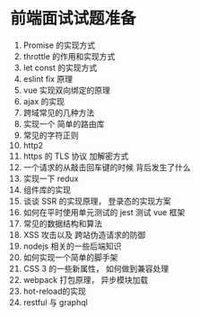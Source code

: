 # 前端面试试题准备

1. Promise 的实现方式
2. throttle 的作用和实现方式
3. let const 的实现方式
4. eslint fix 原理
5. vue 实现双向绑定的原理
6. ajax 的实现
7. 跨域常见的几种方法
8. 实现一个 简单的路由库
9. 常见的字符正则
10. http2
11. https 的 TLS 协议 加解密方式
12. 一个请求的从敲击回车键的时候 背后发生了什么
13. 实现一下 redux
14. 组件库的实现
15. 谈谈 SSR 的实现原理， 登录态的实现方案
16. 如何在平时使用单元测试的 jest 测试 vue 框架
17. 常见的数据结构和算法
18. XSS 攻击以及 跨站伪造请求的防御
19. nodejs 相关的一些后端知识
20. 如何实现一个简单的脚手架
21. CSS 3 的一些新属性， 如何做到兼容处理
22. webpack 打包原理， 异步模块加载
23. hot-reload的实现
24. restful 与 graphql